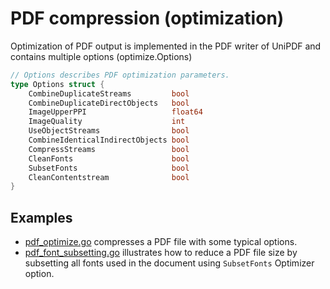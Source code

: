 # PDF compression (optimization)

Optimization of PDF output is implemented in the PDF writer of UniPDF and contains multiple options (optimize.Options)
```go
// Options describes PDF optimization parameters.
type Options struct {
	CombineDuplicateStreams         bool
	CombineDuplicateDirectObjects   bool
	ImageUpperPPI                   float64
	ImageQuality                    int
	UseObjectStreams                bool
	CombineIdenticalIndirectObjects bool
	CompressStreams                 bool
	CleanFonts                      bool
	SubsetFonts                     bool
	CleanContentstream              bool
}
```


## Examples

- [pdf_optimize.go](pdf_optimize.go) compresses a PDF file with some typical options.
- [pdf_font_subsetting.go](pdf_font_subsetting.go) illustrates how to reduce a PDF file size by subsetting all fonts used in the document using `SubsetFonts` Optimizer option.
